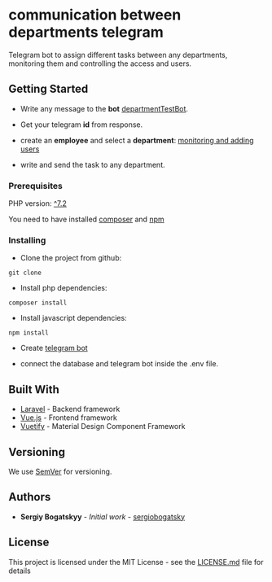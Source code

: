 # communication between departments telegram

Telegram bot to assign different tasks between any departments, monitoring them and controlling the access and users.


## Getting Started

* Write any message to the __bot__
[departmentTestBot](https://t.me/departmentTestBot/).

* Get your telegram __id__ from response.
 
* create an __employee__ and select a __department__:
[monitoring and adding users](https://communication-between-departments.sergiobogatsky.com/)

* write and send the task to any department.




### Prerequisites

PHP version: [^7.2](https://www.php.net/downloads.php)

You need to have installed [composer](https://getcomposer.org/) and [npm](https://www.npmjs.com/)


### Installing

*  Clone the project from github:

```
git clone 
```

*  Install php dependencies:

```
composer install
```

*  Install javascript dependencies:

```
npm install
```

*   Create [telegram bot](https://t.me/BotFather)

*  connect the database and telegram bot inside the .env file.


## Built With

* [Laravel](https://laravel.com/docs/6.x) - Backend framework
* [Vue.js](https://vuejs.org/) - Frontend framework
* [Vuetify](https://vuetifyjs.com/) - Material Design Component Framework


## Versioning

We use [SemVer](http://semver.org/) for versioning.

## Authors

* **Sergiy Bogatskyy** - *Initial work* - [sergiobogatsky](https://github.com/sergiobogatsky)


## License

This project is licensed under the MIT License - see the [LICENSE.md](LICENSE.md) file for details
